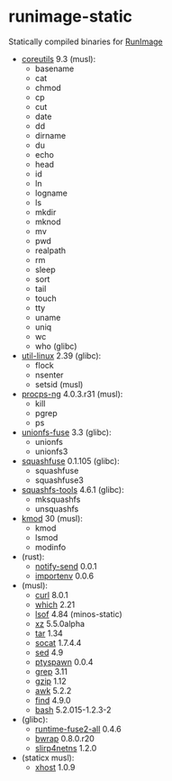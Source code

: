 # runimage-static
Statically compiled binaries for [RunImage](https://github.com/VHSgunzo/runimage)

* [coreutils](https://github.com/VHSgunzo/coreutils-static) 9.3 (musl):
    * basename
    * cat
    * chmod
    * cp
    * cut
    * date
    * dd
    * dirname
    * du
    * echo
    * head
    * id
    * ln
    * logname
    * ls
    * mkdir
    * mknod
    * mv
    * pwd
    * realpath
    * rm
    * sleep
    * sort
    * tail
    * touch
    * tty
    * uname
    * uniq
    * wc
    * who (glibc)
* [util-linux](https://github.com/VHSgunzo/util-linux-static) 2.39 (glibc):
    * flock
    * nsenter
    * setsid (musl)
* [procps-ng](https://github.com/VHSgunzo/procps-static) 4.0.3.r31 (musl):
    * kill
    * pgrep
    * ps
* [unionfs-fuse](https://github.com/VHSgunzo/unionfs-fuse-static) 3.3 (glibc):
    * unionfs
    * unionfs3
* [squashfuse](https://github.com/VHSgunzo/squashfuse-static) 0.1.105 (glibc):
    * squashfuse
    * squashfuse3
* [squashfs-tools](https://github.com/VHSgunzo/squashfs-tools-static) 4.6.1 (glibc):
    * mksquashfs
    * unsquashfs
* [kmod](https://github.com/VHSgunzo/kmod-static) 30 (musl):
    * kmod
    * lsmod
    * modinfo
* (rust):
    * [notify-send](https://github.com/VHSgunzo/notify-send-rs) 0.0.1
    * [importenv](https://github.com/VHSgunzo/importenv) 0.0.6
* (musl):
    * [curl](https://github.com/moparisthebest/static-curl) 8.0.1
    * [which](https://github.com/VHSgunzo/which-static) 2.21
    * [lsof](https://github.com/minos-org/minos-static) 4.84 (minos-static)
    * [xz](https://github.com/VHSgunzo/xz-static) 5.5.0alpha
    * [tar](https://github.com/VHSgunzo/tar-static) 1.34
    * [socat](https://github.com/VHSgunzo/socat-static) 1.7.4.4
    * [sed](https://github.com/VHSgunzo/sed-static) 4.9
    * [ptyspawn](https://github.com/VHSgunzo/ptyspawn) 0.0.4
    * [grep](https://github.com/VHSgunzo/grep-static) 3.11
    * [gzip](https://github.com/VHSgunzo/gzip-static) 1.12
    * [awk](https://github.com/VHSgunzo/gawk-static) 5.2.2
    * [find](https://github.com/VHSgunzo/findutils-static) 4.9.0
    * [bash](https://github.com/robxu9/bash-static) 5.2.015-1.2.3-2
* (glibc):
    * [runtime-fuse2-all](https://github.com/VHSgunzo/runimage-runtime-static) 0.4.6
    * [bwrap](https://github.com/VHSgunzo/bubblewrap-static) 0.8.0.r20
    * [slirp4netns](https://github.com/rootless-containers/slirp4netns) 1.2.0
* (staticx musl):
    * [xhost](https://github.com/VHSgunzo/xorg-xhost-static) 1.0.9
